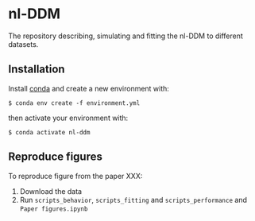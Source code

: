 # nl-DDM

The repository describing, simulating and fitting the nl-DDM to different datasets.

## Installation

Install [conda](https://docs.conda.io/projects/conda/en/latest/user-guide/install/index.html) and create a new environment with:

    $ conda env create -f environment.yml

then activate your environment with:

    $ conda activate nl-ddm

## Reproduce figures

To reproduce figure from the paper XXX:

1. Download the data
1. Run `scripts_behavior`, `scripts_fitting` and `scripts_performance` and `Paper figures.ipynb`

